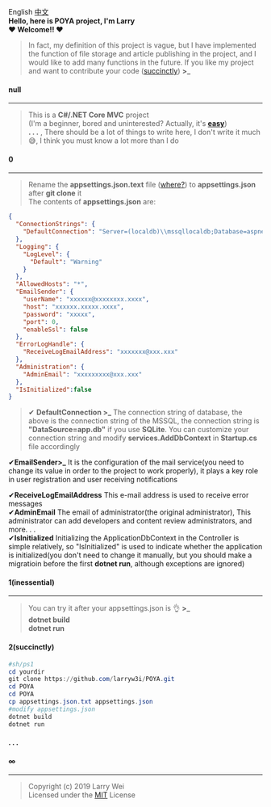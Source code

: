 ﻿
﻿English      <a href="./POYA/README/README.zh-CN.md">中文</a>   
**Hello, here is POYA project, I'm Larry**  
**❤ Welcome!! ❤**  
>In fact, my definition of this project is vague, but I have implemented the function of file storage and article publishing in the project, and I would like to add many functions in the future. If you like my project and want to contribute your code (<a href="#2">succinctly</a>) **>_**   
####  null  
***  
>This is a **C#/.NET Core MVC** project   
(I'm a beginner, bored and uninterested? Actually, it's **[easy](https://docs.microsoft.com/en-us/aspnet/?view=aspnetcore-2.2#pivot=core "easy")**)  
**. . .** , There should be a lot of things to write here, I don't write it much😅, I think you must know a lot more than I do
#### 0  
***  
>Rename the **appsettings.json.text** 
> file 
>(<a href="./POYA/">where?</a>) to **appsettings.json** after **git clone** it    
The contents of **appsettings.json** are:  
```json
{
  "ConnectionStrings": { 
    "DefaultConnection": "Server=(localdb)\\mssqllocaldb;Database=aspnet-POYA-0E28E843-176D-49F3-9739-6D5E6F1BC3F5;Trusted_Connection=True;MultipleActiveResultSets=true"
  },
  "Logging": {
    "LogLevel": {
      "Default": "Warning"
    }
  },
  "AllowedHosts": "*",
  "EmailSender": {
    "userName": "xxxxxx@xxxxxxxx.xxxx",
    "host": "xxxxxx.xxxxx.xxxx",
    "password": "xxxxx",
    "port": 0,
    "enableSsl": false
  },
  "ErrorLogHandle": {
    "ReceiveLogEmailAddress": "xxxxxxx@xxx.xxx"
  },
  "Administration": {
    "AdminEmail": "xxxxxxxxx@xxx.xxx"
  },
  "IsInitialized":false
} 
```     
>✔ **DefaultConnection >_** The connection string of database, the above is the connection string of the MSSQL, the  connection string is **"DataSource=app.db"** if you use **SQLite**. You can customize your connection string and modify **services.AddDbContext**  in **Startup.cs** file accordingly  

✔**EmailSender>_** It is the configuration of the mail service(you need to change its value in order to the project to work properly), it plays a key role in user registration and user receiving notifications      

✔**ReceiveLogEmailAddress** This e-mail address is used to receive error messages    
✔**AdminEmail** The email of administrator(the original administrator), This administrator can add developers and content review administrators, and more. . .     
✔**IsInitialized** Initializing the ApplicationDbContext in the Controller is  simple relatively, so "IsInitialized" is used to indicate whether the application is initialized(you don't need to change it manually, but you should make a migratioin before the first **dotnet run**, although exceptions are ignored)


#### 1(inessential)    
***  
>You can try it after your appsettings.json is 👌 **>_**  
**dotnet build**  
**dotnet run**

#### <span id="2">2(succinctly)</span>   

```powershell    
#sh/ps1
cd yourdir
git clone https://github.com/larryw3i/POYA.git
cd POYA
cd POYA
cp appsettings.json.txt appsettings.json
#modify appsettings.json
dotnet build
dotnet run
```     

#### . . .

 ####  ∞    
***     
>Copyright (c) 2019 Larry Wei    
Licensed under the <a href="./LICENSE">MIT</a>  License


